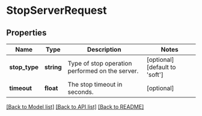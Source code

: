 # StopServerRequest

## Properties
Name | Type | Description | Notes
------------ | ------------- | ------------- | -------------
**stop_type** | **string** | Type of stop operation performed on the server. | [optional] [default to 'soft']
**timeout** | **float** | The stop timeout in seconds. | [optional] 

[[Back to Model list]](../README.md#documentation-for-models) [[Back to API list]](../README.md#documentation-for-api-endpoints) [[Back to README]](../README.md)


